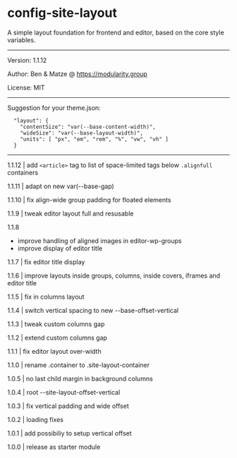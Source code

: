 # config-site-layout

A simple layout foundation for frontend and editor, based on the core style variables.

---

Version: 1.1.12

Author: Ben & Matze @ https://modularity.group

License: MIT

---

Suggestion for your theme.json:

```
  "layout": {
    "contentSize": "var(--base-content-width)",
    "wideSize": "var(--base-layout-width)",
    "units": [ "px", "em", "rem", "%", "vw", "vh" ]
  }
```

---

1.1.12 | add `<article>` tag to list of space-limited tags below `.alignfull` containers

1.1.11 | adapt on new var(--base-gap)

1.1.10 | fix align-wide group padding for floated elements

1.1.9 | tweak editor layout full and resusable

1.1.8
- improve handling of aligned images in editor-wp-groups
- improve display of editor title

1.1.7 | fix editor title display

1.1.6 | improve layouts inside groups, columns, inside covers, iframes and editor title

1.1.5 | fix in columns layout

1.1.4 | switch vertical spacing to new --base-offset-vertical

1.1.3 | tweak custom columns gap

1.1.2 | extend custom columns gap

1.1.1 | fix editor layout over-width

1.1.0 | rename .container to .site-layout-container

1.0.5 | no last child margin in background columns

1.0.4 | root --site-layout-offset-vertical

1.0.3 | fix vertical padding and wide offset

1.0.2 | loading fixes

1.0.1 | add possibiliy to setup vertical offset

1.0.0 | release as starter module
